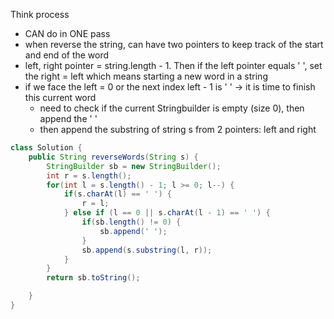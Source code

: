 <!-- 151. Reverse Words in a String
Given an input string s, reverse the order of the words.

A word is defined as a sequence of non-space characters. The words in s will be separated by at least one space.

Return a string of the words in reverse order concatenated by a single space.

Note that s may contain leading or trailing spaces or multiple spaces between two words. The returned string should only have a single space separating the words. Do not include any extra spaces. -->

Think process

- CAN do in ONE pass
- when reverse the string, can have two pointers to keep track of the start and end of the word
- left, right pointer = string.length - 1. Then if the left pointer equals ' ', set the right = left which means starting a new word in a string
- if we face the left = 0 or the next index left - 1 is ' ' -> it is time to finish this current word
  - need to check if the current Stringbuilder is empty (size 0), then append the ' '
  - then append the substring of string s from 2 pointers: left and right

```java
class Solution {
    public String reverseWords(String s) {
        StringBuilder sb = new StringBuilder();
        int r = s.length();
        for(int l = s.length() - 1; l >= 0; l--) {
            if(s.charAt(l) == ' ') {
                r = l;
            } else if (l == 0 || s.charAt(l - 1) == ' ') {
                if(sb.length() != 0) {
                    sb.append(' ');
                }
                sb.append(s.substring(l, r));
            }
        }
        return sb.toString();

    }
}
```
